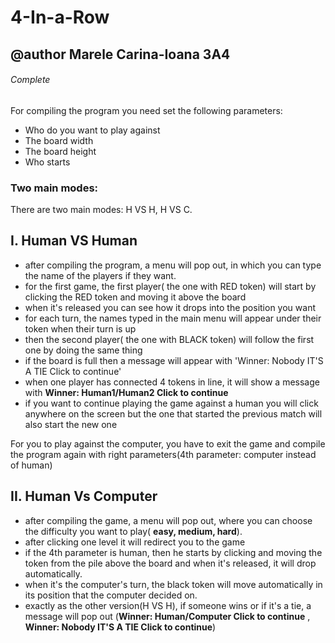 # 4-In-a-Row 
## @author Marele Carina-Ioana 3A4
###### Complete

For compiling the program you need set the following parameters: 
  - Who do you want to play against
  - The board width
  - The board height
  - Who starts
  
### **Two main modes:**
There are two main modes: H VS H, H VS C.

## I. Human VS Human
  - after compiling the program, a menu will pop out, in which you can type the name of the players if they want.
  - for the first game, the first player( the one with RED token) will start by clicking the RED token and moving it above the board 
  - when it's released you can see how it drops into the position you want
  - for each turn, the names typed in the main menu will appear under their token when their turn is up
  - then the second player( the one with BLACK token) will follow the first one by doing the same thing
  - if the board is full then a message will appear with 'Winner: Nobody IT'S A TIE Click to continue'
  - when one player has connected 4 tokens in line, it will show a message with **Winner: Human1/Human2 Click to continue**
  - if you want to continue playing the game against a human you will click anywhere on the screen but the one that started the previous match will also start the new one
 
   For you to play against the computer, you have to exit the game and compile the program again with right parameters(4th parameter: computer instead of human)

## II. Human Vs Computer
   - after compiling the game, a menu will pop out, where you can choose the difficulty you want to play( **easy, medium, hard**).
   - after clicking one level it will redirect you to the game
   - if the 4th parameter is human, then he starts by clicking and moving the token from the pile above the board and when it's released, it will drop automatically.
   - when it's the computer's turn, the black token will move automatically in its position that the computer decided on.
   - exactly as the other version(H VS H), if someone wins or if it's a tie, a message will pop out (**Winner: Human/Computer Click to continue** , **Winner: Nobody IT'S A TIE Click to continue**)


